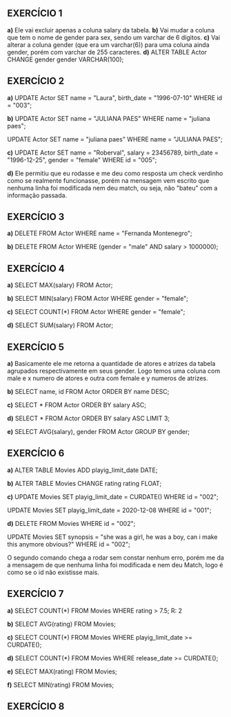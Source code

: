 ## EXERCÍCIO 1

**a)** Ele vai excluir apenas a coluna salary da tabela.
**b)** Vai mudar a coluna que tem o nome de gender para sex, sendo um varchar de 6 dígitos.
**c)** Vai alterar a coluna gender (que era um varchar(6)) para uma coluna ainda gender, porém com varchar de 255 caracteres.
**d)** ALTER TABLE Actor CHANGE gender gender VARCHAR(100);

## EXERCÍCIO 2

**a)** 
UPDATE Actor
SET name = "Laura", birth_date = "1996-07-10"
WHERE id = "003";

**b)**
UPDATE Actor
SET name = "JULIANA PAES"
WHERE name = "juliana paes";

UPDATE Actor
SET name = "juliana paes"
WHERE name = "JULIANA PAES";

**c)**
UPDATE Actor
SET 
name = "Roberval",
salary = 23456789,
birth_date = "1996-12-25",
gender = "female"
WHERE id = "005";

**d)**
Ele permitiu que eu rodasse e me deu como resposta um check verdinho como se realmente funcionasse, porém na mensagem vem escrito que nenhuma linha foi modificada nem deu match, ou seja, não "bateu" com a informação  passada.

## EXERCÍCIO 3

**a)**
DELETE FROM Actor WHERE name = "Fernanda Montenegro";

**b)**
DELETE FROM Actor 
WHERE (gender = "male" 
AND
salary > 1000000);

## EXERCÍCIO 4

**a)**
SELECT MAX(salary) FROM Actor;

**b)**
SELECT MIN(salary) FROM Actor
WHERE gender = "female";

**c)**
SELECT COUNT(*) FROM Actor
WHERE gender = "female";

**d)**
SELECT SUM(salary) FROM Actor;

## EXERCÍCIO 5

**a)** Basicamente ele me retorna a quantidade de atores e atrizes da tabela agrupados respectivamente em seus gender. Logo temos uma coluna com male e x numero de atores e outra com female e y numeros de atrizes.

**b)**
SELECT name, id FROM Actor
ORDER BY name DESC;

**c)**
SELECT * FROM Actor
ORDER BY salary ASC;

**d)**
SELECT * FROM Actor
ORDER BY salary ASC
LIMIT 3;

**e)**
SELECT AVG(salary), gender FROM Actor
GROUP BY gender;

## EXERCÍCIO 6

**a)**
ALTER TABLE Movies
ADD playig_limit_date DATE;

**b)**
ALTER TABLE Movies CHANGE rating rating FLOAT;

**c)**
UPDATE Movies
SET playig_limit_date = CURDATE() 
WHERE id = "002";

UPDATE Movies
SET playig_limit_date = 2020-12-08 
WHERE id = "001";

**d)**
DELETE FROM Movies
WHERE id = "002";

UPDATE Movies
SET synopsis = "she was a girl, he was a boy, can i make this anymore obvious?"
WHERE id = "002";

O segundo comando chega a rodar sem constar nenhum erro, porém me da a mensagem de que nenhuma linha foi modificada e nem deu Match, logo é como se o id não existisse mais.

## EXERCÍCIO 7

**a)**
SELECT COUNT(*) FROM Movies
WHERE rating > 7.5;
R: 2

**b)**
SELECT AVG(rating) FROM Movies;

**c)**
SELECT COUNT(*) FROM Movies
WHERE playig_limit_date >= CURDATE();

**d)**
SELECT COUNT(*) FROM Movies
WHERE release_date >= CURDATE();

**e)**
SELECT MAX(rating) FROM Movies;

**f)**
SELECT MIN(rating) FROM Movies;

## EXERCÍCIO 8

